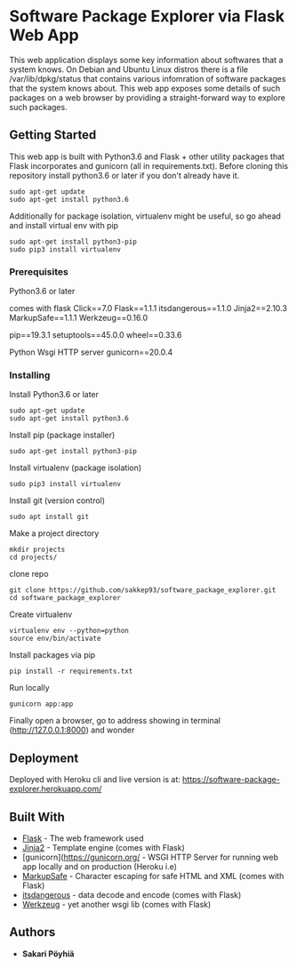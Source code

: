 # Software Package Explorer via Flask Web App

This web application displays some key information about softwares that a system knows. 
On Debian and Ubuntu Linux distros there is a file /var/lib/dpkg/status that contains various infomration of software packages
that the system knows about. This web app exposes some details of such packages on a web browser by providing a straight-forward
way to explore such packages.

## Getting Started

This web app is built with Python3.6 and Flask + other utility packages that Flask incorporates and gunicorn (all in requirements.txt).
Before cloning this repository install python3.6 or later if you don't already have it.

```
sudo apt-get update
sudo apt-get install python3.6
```

Additionally for package isolation, virtualenv might be useful, so go ahead and install virtual env with pip

```
sudo apt-get install python3-pip
sudo pip3 install virtualenv
```

### Prerequisites

Python3.6 or later

comes with flask
Click==7.0
Flask==1.1.1
itsdangerous==1.1.0
Jinja2==2.10.3
MarkupSafe==1.1.1
Werkzeug==0.16.0

pip==19.3.1
setuptools==45.0.0
wheel==0.33.6

Python Wsgi HTTP server
gunicorn==20.0.4


### Installing

Install Python3.6 or later
```
sudo apt-get update
sudo apt-get install python3.6
```
Install pip (package installer)
```
sudo apt-get install python3-pip
```
Install virtualenv (package isolation)
```
sudo pip3 install virtualenv 
```
Install git (version control)
```
sudo apt install git
```
Make a project directory
```
mkdir projects
cd projects/
```
clone repo
```
git clone https://github.com/sakkep93/software_package_explorer.git
cd software_package_explorer
```
Create virtualenv
```
virtualenv env --python=python
source env/bin/activate
```
Install packages via pip
```
pip install -r requirements.txt
```
Run locally
```
gunicorn app:app
```
Finally open a browser, go to address showing in terminal (http://127.0.0.1:8000) and wonder


## Deployment

Deployed with Heroku cli and live version is at:
https://software-package-explorer.herokuapp.com/

## Built With

* [Flask](https://flask.palletsprojects.com/en/1.1.x/) - The web framework used
* [Jinja2](https://jinja.palletsprojects.com/en/2.11.x/) - Template engine (comes with Flask)
* [gunicorn](https://gunicorn.org/ - WSGI HTTP Server for running web app locally and on production (Heroku i.e)
* [MarkupSafe](https://pypi.org/project/MarkupSafe/) - Character escaping for safe HTML and XML (comes with Flask)
* [itsdangerous](https://itsdangerous.palletsprojects.com/en/1.1.x/) - data decode and encode (comes with Flask)
* [Werkzeug](https://palletsprojects.com/p/werkzeug/) - yet another wsgi lib (comes with Flask)

## Authors

* **Sakari Pöyhiä** 
